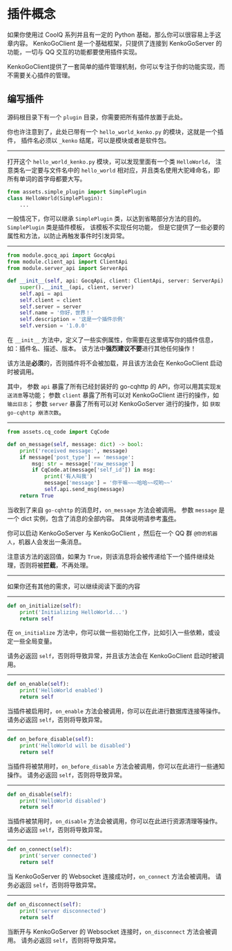 # 插件概念

如果你使用过 CoolQ 系列并且有一定的 Python 基础，那么你可以很容易上手这章内容。
KenkoGoClient 是一个基础框架，只提供了连接到 KenkoGoServer 的功能，一切与 QQ 交互的功能都要使用插件实现。

KenkoGoClient提供了一套简单的插件管理机制，你可以专注于你的功能实现，而不需要关心插件的管理。

## 编写插件

源码根目录下有一个 `plugin` 目录，你需要把所有插件放置于此处。

你也许注意到了，此处已带有一个 `hello_world_kenko.py` 的模块，这就是一个插件，
插件名必须以 `_kenko` 结尾，可以是模块或者是软件包。

---

打开这个 `hello_world_kenko.py` 模块，可以发现里面有一个类 `HelloWorld`，
注意类名一定要与文件名中的 `hello_world` 相对应，并且类名使用大驼峰命名，即所有单词的首字母都要大写。

```python
from assets.simple_plugin import SimplePlugin
class HelloWorld(SimplePlugin):
    ...
```

一般情况下，你可以继承 `SimplePlugin` 类，以达到省略部分方法的目的。
`SimplePlugin` 类是插件模板， 该模板不实现任何功能，
但是它提供了一些必要的属性和方法，以防止再触发事件时引发异常。

---

```python
from module.gocq_api import GocqApi
from module.client_api import ClientApi
from module.server_api import ServerApi

def __init__(self, api: GocqApi, client: ClientApi, server: ServerApi):
    super().__init__(api, client, server)
    self.api = api
    self.client = client
    self.server = server
    self.name = '你好，世界！'
    self.description = '这是一个插件示例'
    self.version = '1.0.0'
```

在 `__init__` 方法中，定义了一些实例属性，你需要在这里填写你的插件信息，
如：插件名、描述、版本。
该方法中**强烈建议不要**进行其他任何操作！

该方法是**必须**的，否则插件将不会被加载，并且该方法会在 KenkoGoClient 启动时被调用。

其中，
参数 `api` 暴露了所有已经封装好的 go-cqhttp 的 API，你可以用其实现`发送消息`等功能；
参数 `client` 暴露了所有可以对 KenkoGoClient 进行的操作，如 `输出日志`；
参数 `server` 暴露了所有可以对 KenkoGoServer 进行的操作，如 `获取 go-cqhttp 崩溃次数`。

---

```python
from assets.cq_code import CqCode

def on_message(self, message: dict) -> bool:
    print('received message:', message)
    if message['post_type'] == 'message':
        msg: str = message['raw_message']
        if CqCode.at(message['self_id']) in msg:
            print('有人叫我')
            message['message'] = '你干嘛~~~哈哈~~哎哟~~'
            self.api.send_msg(message)
    return True
```

当收到了来自 `go-cqhttp` 的消息时，`on_message` 方法会被调用。
参数 `message` 是一个 dict 实例，包含了消息的全部内容。
具体说明请参考[事件](https://docs.go-cqhttp.org/event/#%E9%80%9A%E7%94%A8%E6%95%B0%E6%8D%AE)。

你可以启动 KenkoGoServer 与 KenkoGoClient ，然后在一个 QQ 群 `@你的机器人`，机器人会发出一条消息。

注意该方法的返回值，如果为 `True`，则该消息将会被传递给下一个插件继续处理，否则将被**拦截**，不再处理。

---

如果你还有其他的需求，可以继续阅读下面的内容

---

```python
def on_initialize(self):
    print('Initializing HelloWorld...')
    return self
```

在 `on_initialize` 方法中，你可以做一些初始化工作，比如引入一些依赖，或设定一些全局变量。

请务必返回 `self`，否则将导致异常，并且该方法会在 KenkoGoClient 启动时被调用。

---

```python
def on_enable(self):
    print('HelloWorld enabled')
    return self
```

当插件被启用时，`on_enable` 方法会被调用，你可以在此进行数据库连接等操作。
请务必返回 `self`，否则将导致异常。

---

```python
def on_before_disable(self):
    print('HelloWorld will be disabled')
    return self
```

当插件将被禁用时，`on_before_disable` 方法会被调用，你可以在此进行一些通知操作。
请务必返回 `self`，否则将导致异常。

---

```python
def on_disable(self):
    print('HelloWorld disabled')
    return self
```

当插件被禁用时，`on_disable` 方法会被调用，你可以在此进行资源清理等操作。
请务必返回 `self`，否则将导致异常。

---

```python
def on_connect(self):
    print('server connected')
    return self
```

当 KenkoGoServer 的 Websocket 连接成功时，`on_connect` 方法会被调用。
请务必返回 `self`，否则将导致异常。

---

```python
def on_disconnect(self):
    print('server disconnected')
    return self
```

当断开与 KenkoGoServer 的 Websocket 连接时，`on_disconnect` 方法会被调用。
请务必返回 `self`，否则将导致异常。
